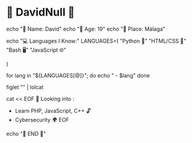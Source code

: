 # 🌟 DavidNull 🌟

echo "👤 Name: David"
echo "🎂 Age: 19"
echo "📍 Place: Málaga"

echo "💻 Languages I Know:"
LANGUAGES=(
  "Python 🐍"
  "HTML/CSS 🎨"
  "Bash 🖥️"
  "JavaScript 🌐"
  
)

for lang in "${LANGUAGES[@]}"; do
  echo "  - $lang"
done


figlet "" | lolcat


cat << EOF
👀 Looking into :
  - Learn PHP, JavaScript, C++ 🔓
  - Cybersecurity 🌍
EOF

echo "🐇 END 🐇"
